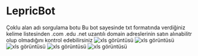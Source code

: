 # LepricBot
 Çoklu alan adı sorgulama botu
Bu bot sayesinde txt formatında verdiğiniz kelime listesinden .com .edu .net uzantılı domain adreslerinin satın alınabilitr olup olmadığını kontrol edebilirsiniz
![xls görüntüsü](https://cdn.r10.net/editor/142102/1018582889.png "xls")
![xls görüntüsü](https://cdn.r10.net/editor/142102/1643198488.png "xls")
![xls görüntüsü](https://cdn.r10.net/editor/142102/1658847659.png "xls")
![xls görüntüsü](https://cdn.r10.net/editor/142102/386638568.png "xls")
![xls görüntüsü](https://cdn.r10.net/editor/142102/3813013254.png "xls")
